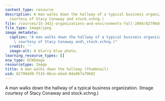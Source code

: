 ```yaml
---
content_type: resource
description: A man walks down the hallway of a typical business organization. (Image
  courtesy of Stacy Conaway and stock.xchng.)
file: /courses/15-342j-organizations-and-environments-fall-2004/82790dd9f5160bceebed0da967a79b02_15-342jf04-th.jpg
file_type: image/jpeg
image_metadata:
  caption: "A man walks down the hallway of a typical business organization. (Image\
    \ courtesy of Stacy Conaway and\_stock.xchng.)"
  credit: ''
  image-alt: A blurry blue photo.
learning_resource_types: []
ocw_type: OCWImage
resourcetype: Image
title: A man walks down the hallway (thumbnail)
uid: 82790dd9-f516-0bce-ebed-0da967a79b02
---
```

A man walks down the hallway of a typical business organization. (Image courtesy of Stacy Conaway and stock.xchng.)

